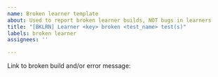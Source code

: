 ```yaml
---
name: Broken learner template
about: Used to report broken learner builds, NOT bugs in learners
title: "[BKLRN] Learner <key> broken <test_name> test(s)"
labels: broken learner
assignees: ''

---
```


Link to broken build and/or error message:


